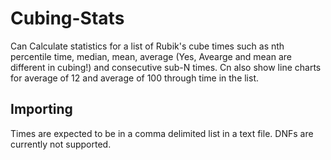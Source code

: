 # Cubing-Stats
Can Calculate statistics for a list of Rubik's cube times such as nth percentile time, median, mean, average (Yes, Avearge and mean are different in cubing!) and consecutive sub-N times.  Cn also show line charts for average of 12 and average of 100 through time in the list.

## Importing
Times are expected to be in a comma delimited list in a text file.  DNFs are currently not supported.
